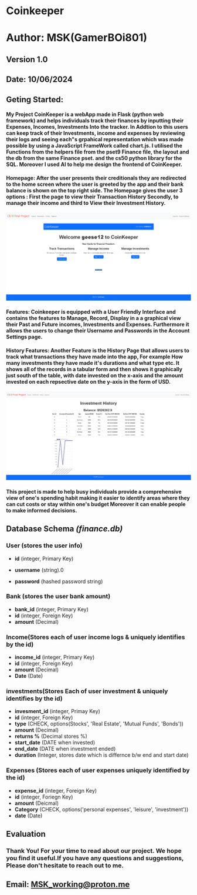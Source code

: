 # **Coinkeeper**
# **Author:** __MSK(GamerBOi801)__
## Version 1.0
## Date: 10/06/2024


## Geting Started:
####  My Project **CoinKeeper** is a webApp made in Flask (python web framework) and helps individuals track their finances  by inputting their Expenses, Incomes, Investments Into the tracker. In Addtion to this users can keep track of their Investments, income and expenses by reviewing their logs and seeing each"s grpahical representation which was made possible by using a JavaScript FrameWork called chart.js. I utilised the Functions from the helpers file from the pset9 Finance file, the layout and the db from the same Finance pset. and the cs50 python library for the SQL. Moreover I used AI to help me design the frontend of CoinKeeper. 

#### **Homepage:** After the user presents their creditionals they are redirected to the home screen where the user is greeted by the app and their bank balance is shown on the top right side. The Homepage gives the user 3 options : First the page to view their Transaction History Secondly, to manage their income and third to View their Investment History.
![Screenshot of the Homepage](project/HomePage.png)

#### **Features:** Coinkeeper is equipped with a User Friendly  Interface and contains the features to Manage, Record, Display in a a graphical view their Past and Future incomes, Investments and Expenses. Furthermore it  allows the users to change their Username and Passwords in the Account Settings page.

#### **History Features:** Another Feature is the History Page that allows users to track what transactions they have made into the app, For example How many investments they have made it's durations and what type etc. It shows all of the records in a tabular form and then shows it graphically just south of the table, with date invested on the x-axis and the amount invested on each repsective date on the y-axis in the form of USD. 
![Screeshot of the History Page](project/Investment_History.png)

#### This project is made to help busy individuals provide a comprehensive view of one's spending habit making it easier to identify areas where they can cut costs or stay within one's budget Moreover it can enable people to make informed decisions.

## Database Schema _(finance.db)_ 
### User (stores the user info)
* **id** (integer, Primary Key)
*  **username** (string).0

* **password** (hashed password string)

### Bank (stores the user bank amount)
* **bank_id** (integer, Primary Key)
* **id** (integer, Foreign Key)
* **amount** (Decimal)

### Income(Stores each of user income logs & uniquely identifies by the id)
* **income_id** (integer, Primary Key)
* **id** (integer, Foreign Key)
* **amount** (Decimal)
* **Date** (Date)

### investments(Stores Each of user investment & uniquely identifies by the id)
* **invesment_id** (integer, Primay Key)
* **id** (integer, Foreign Key)
* **type** (CHECK, options(Stocks', 'Real Estate', 'Mutual Funds', 'Bonds'))
* **amount** (Decimal)
* **returns %** (Decimal stores %)
* **start_date** (DATE when invested)
* **end_date** (DATE when investment ended)
* **duration** (Integer, stores date which is differnce b/w end and start date)

### Expenses (Stores each of user expenses uniquely identified by the id)
* **expense_id** (integer, Foreign Key)
* **id** (integer, Foriegn Key)
* **amount** (Deicmal)
* **Category** (CHECK, options('personal expenses', 'leisure', 'investment'))
* **date** (Date)

## Evaluation
### Thank You! For your time to read about our project. We hope you find it useful.If you have any questions and suggestions, Please don't hesitate to reach out to me.

## Email: **MSK_working@proton.me**
